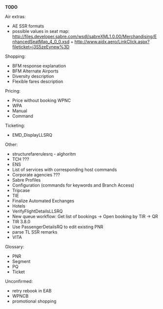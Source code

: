 **TODO**

Air extras:
- AE SSR formats
- possible values in seat map: http://files.developer.sabre.com/wsdl/sabreXML1.0.00/Merchandising/EnhancedSeatMap_4_0_0.xsd + http://www.aidx.aero/LinkClick.aspx?fileticket=j3S5zeEynew%3D

Shopping:
- BFM response explanation
- BFM Alternate Airports
- Diversity description
- Flexible fares description

Pricing:
- Price without booking WPNC
- WPA
- Manual
- Command

Ticketing:
- EMD_DisplayLLSRQ

Other:
- structurefarerulesrq - alghoritm
- TCH ???
- ENS
- List of services with corresponding host commands
- Corporate agencies ???
- Sabre Profiles
- Configuration (commands for keywords and Branch Access)
- Tripcase
- TIE
- Finalize Automated Exchanges
- Hotels
- VerifyFlightDetailsLLSRQ
- New queue workflow: Get list of bookings -> Open booking by TIR -> QR
- TIR 3.8.0
- Use PassengerDetailsRQ to edit existing PNR
- parse TL SSR remarks
- VITA

Glossary:
- PNR
- Segment
- PQ
- Ticket

Unconfirmed:
- retry rebook in EAB
- WPNCB
- promotional shopping